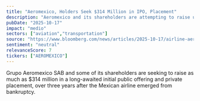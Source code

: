 ```yaml
---
title: "Aeromexico, Holders Seek $314 Million in IPO, Placement"
description: "Aeromexico and its shareholders are attempting to raise up to $314 million through an IPO and private placement."
pubDate: "2025-10-17"
impact: "medio"
sectors: ["aviation","transportation"]
source: "https://www.bloomberg.com/news/articles/2025-10-17/airline-aeromexico-holders-seek-314-million-in-ipo-placement"
sentiment: "neutral"
relevanceScore: 7
tickers: ["AEROMEXICO"]
---
```


Grupo Aeromexico SAB and some of its shareholders are seeking to raise as much as $314 million in a long-awaited initial public offering and private placement, over three years after the Mexican airline emerged from bankruptcy.
